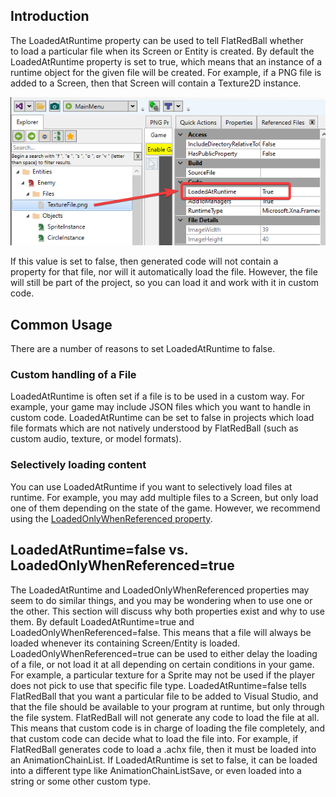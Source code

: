 ## Introduction

The LoadedAtRuntime property can be used to tell FlatRedBall whether to load a particular file when its Screen or Entity is created. By default the LoadedAtRuntime property is set to true, which means that an instance of a runtime object for the given file will be created. For example, if a PNG file is added to a Screen, then that Screen will contain a Texture2D instance.

![](/media/2023-06-img_6491c586e85be.png)

If this value is set to false, then generated code will not contain a property for that file, nor will it automatically load the file. However, the file will still be part of the project, so you can load it and work with it in custom code.

## Common Usage

There are a number of reasons to set LoadedAtRuntime to false.

### Custom handling of a File

LoadedAtRuntime is often set if a file is to be used in a custom way. For example, your game may include JSON files which you want to handle in custom code. LoadedAtRuntime can be set to false in projects which load file formats which are not natively understood by FlatRedBall (such as custom audio, texture, or model formats).

### Selectively loading content

You can use LoadedAtRuntime if you want to selectively load files at runtime. For example, you may add multiple files to a Screen, but only load one of them depending on the state of the game. However, we recommend using the [LoadedOnlyWhenReferenced property](/frb/docs/index.php?title=Glue:Reference:Files:LoadedOnlyWhenReferenced "Glue:Reference:Files:LoadedOnlyWhenReferenced").

## LoadedAtRuntime=false vs. LoadedOnlyWhenReferenced=true

The LoadedAtRuntime and LoadedOnlyWhenReferenced properties may seem to do similar things, and you may be wondering when to use one or the other. This section will discuss why both properties exist and why to use them. By default LoadedAtRuntime=true and LoadedOnlyWhenReferenced=false. This means that a file will always be loaded whenever its containing Screen/Entity is loaded. LoadedOnlyWhenReferenced=true can be used to either delay the loading of a file, or not load it at all depending on certain conditions in your game. For example, a particular texture for a Sprite may not be used if the player does not pick to use that specific file type. LoadedAtRuntime=false tells FlatRedBall that you want a particular file to be added to Visual Studio, and that the file should be available to your program at runtime, but only through the file system. FlatRedBall will not generate any code to load the file at all. This means that custom code is in charge of loading the file completely, and that custom code can decide what to load the file into. For example, if FlatRedBall generates code to load a .achx file, then it must be loaded into an AnimationChainList. If LoadedAtRuntime is set to false, it can be loaded into a different type like AnimationChainListSave, or even loaded into a string or some other custom type.
